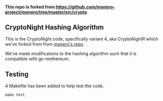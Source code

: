 #### This repo is forked from https://github.com/monero-project/monero/tree/master/src/crypto

## CryptoNight Hashing Algorithm
This is the CryptoNight code, specifically variant 4, aka CryptoNightR which we've forked from from [monero's repo](https://github.com/monero-project/monero/tree/master/src/crypto).

We've made modifications to the hashing algorithm such that it is compatible with go-methereum.

## Testing
A Makefile has been added to help test the code.
```
make test
```
